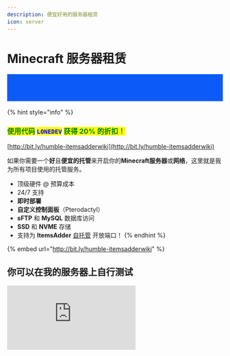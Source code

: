 ```yaml
---
description: 便宜好用的服务器租赁
icon: server
---
```


# Minecraft 服务器租赁

![](../.gitbook/assets/MMICa0s.gif)

{% hint style="info" %}
### <mark style="color:green;">使用代码</mark> <mark style="color:blue;">`LONEDEV`</mark> <mark style="color:green;">获得 20% 的折扣！</mark>

[http://bit.ly/humble-itemsadderwiki](http://bit.ly/humble-itemsadderwiki)

如果你需要一个**好**且**便宜的托管**来开启你的**Minecraft服务器**或**网络**，这里就是我为所有项目使用的托管服务。

* 顶级硬件 @ 预算成本
* 24/7 支持
* **即时部署**
* **自定义控制面板**（Pterodactyl）
* **sFTP** 和 **MySQL** 数据库访问
* **SSD** 和 **NVME** 存储
* 支持为 **ItemsAdder** [自托管](../plugin-usage/resourcepack-hosting/resourcepack-self-hosting.md) 开放端口！
{% endhint %}

{% embed url="http://bit.ly/humble-itemsadderwiki" %}

## 你可以在我的服务器上自行测试

![](http://www.matteodev.it/spigot/test\_server\_banner.php)
